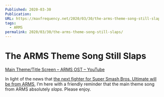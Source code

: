 ```yaml
---
Published: 2020-03-30
Publication: 
URL: https://maxfrequency.net/2020/03/30/the-arms-theme-song-still-slaps/
tags:
  - ARMS
permalink: 2020/03/30/the-arms-theme-song-still-slaps/
---
```

# The ARMS Theme Song Still Slaps

[Main Theme/Title Screen – ARMS OST – YouTube](https://youtube.com/watch?v=kwQ6_rwvMp8)

In light of the news that [the next fighter for Super Smash Bros. Ultimate will be from ARMS](https://www.youtube.com/watch?v=ubRf4zyEvG4&t=849s), I’m here with a friendly reminder that the main theme song from ARMS absolutely *slaps*. Please enjoy.